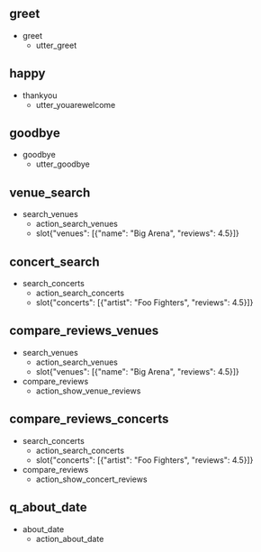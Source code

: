 ## greet
* greet
    - utter_greet

## happy
* thankyou
    - utter_youarewelcome

## goodbye
* goodbye
    - utter_goodbye

## venue_search
* search_venues
    - action_search_venues
    - slot{"venues": [{"name": "Big Arena", "reviews": 4.5}]}

## concert_search
* search_concerts
    - action_search_concerts
    - slot{"concerts": [{"artist": "Foo Fighters", "reviews": 4.5}]}

## compare_reviews_venues
* search_venues
    - action_search_venues
    - slot{"venues": [{"name": "Big Arena", "reviews": 4.5}]}
* compare_reviews
    - action_show_venue_reviews

## compare_reviews_concerts
* search_concerts
    - action_search_concerts
    - slot{"concerts": [{"artist": "Foo Fighters", "reviews": 4.5}]}
* compare_reviews
    - action_show_concert_reviews

## q_about_date
* about_date
    - action_about_date
    